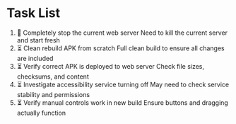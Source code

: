 # Task List

1. 🔄 Completely stop the current web server
Need to kill the current server and start fresh
2. ⏳ Clean rebuild APK from scratch
Full clean build to ensure all changes are included
3. ⏳ Verify correct APK is deployed to web server
Check file sizes, checksums, and content
4. ⏳ Investigate accessibility service turning off
May need to check service stability and permissions
5. ⏳ Verify manual controls work in new build
Ensure buttons and dragging actually function

